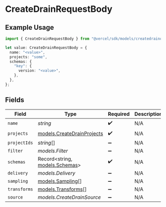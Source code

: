 # CreateDrainRequestBody

## Example Usage

```typescript
import { CreateDrainRequestBody } from "@vercel/sdk/models/createdrainop.js";

let value: CreateDrainRequestBody = {
  name: "<value>",
  projects: "some",
  schemas: {
    "key": {
      version: "<value>",
    },
  },
};
```

## Fields

| Field                                                          | Type                                                           | Required                                                       | Description                                                    |
| -------------------------------------------------------------- | -------------------------------------------------------------- | -------------------------------------------------------------- | -------------------------------------------------------------- |
| `name`                                                         | *string*                                                       | :heavy_check_mark:                                             | N/A                                                            |
| `projects`                                                     | [models.CreateDrainProjects](../models/createdrainprojects.md) | :heavy_check_mark:                                             | N/A                                                            |
| `projectIds`                                                   | *string*[]                                                     | :heavy_minus_sign:                                             | N/A                                                            |
| `filter`                                                       | *models.Filter*                                                | :heavy_minus_sign:                                             | N/A                                                            |
| `schemas`                                                      | Record<string, [models.Schemas](../models/schemas.md)>         | :heavy_check_mark:                                             | N/A                                                            |
| `delivery`                                                     | *models.Delivery*                                              | :heavy_minus_sign:                                             | N/A                                                            |
| `sampling`                                                     | [models.Sampling](../models/sampling.md)[]                     | :heavy_minus_sign:                                             | N/A                                                            |
| `transforms`                                                   | [models.Transforms](../models/transforms.md)[]                 | :heavy_minus_sign:                                             | N/A                                                            |
| `source`                                                       | *models.CreateDrainSource*                                     | :heavy_minus_sign:                                             | N/A                                                            |
